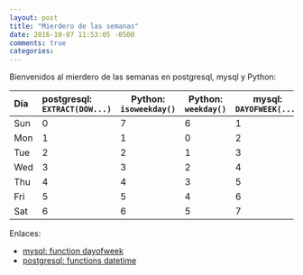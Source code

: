 ```yaml
---
layout: post
title: "Mierdero de las semanas"
date: 2016-10-07 11:53:05 -0500
comments: true
categories: 
---
```




Bienvenidos al mierdero de las semanas en postgresql, mysql y Python:

Día  | postgresql: `EXTRACT(DOW...)` | Python: `isoweekday()` | Python: `weekday()` | mysql: `DAYOFWEEK(...)`
:------------|:-------|-------------|-------------|----------
Sun | 0 | 7 | 6 | 1
Mon | 1 | 1 | 0 | 2
Tue | 2 | 2 | 1 | 3
Wed | 3 | 3 | 2 | 4
Thu | 4 | 4 | 3 | 5
Fri | 5 | 5 | 4 | 6
Sat | 6 | 6 | 5 | 7

Enlaces:

* [mysql: function dayofweek](https://dev.mysql.com/doc/refman/5.5/en/date-and-time-functions.html#function_dayofweek)
* [postgresql: functions datetime](https://www.postgresql.org/docs/current/static/functions-datetime.html)